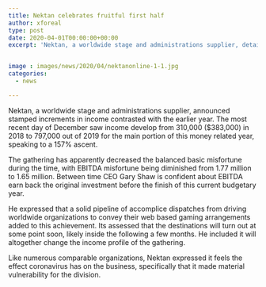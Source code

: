 ```yaml
---
title: Nektan celebrates fruitful first half
author: xforeal 
type: post
date: 2020-04-01T00:00:00+00:00
excerpt: 'Nektan, a worldwide stage and administrations supplier, detailed stamped increments in income contrasted with the past year '


image : images/news/2020/04/nektanonline-1-1.jpg
categories:
  - news

---
```

Nektan, a worldwide stage and administrations supplier, announced stamped increments in income contrasted with the earlier year. The most recent day of December saw income develop from 310,000 ($383,000) in 2018 to 797,000 out of 2019 for the main portion of this money related year, speaking to a 157&percnt; ascent. 

The gathering has apparently decreased the balanced basic misfortune during the time, with EBITDA misfortune being diminished from 1.77 million to 1.65 million. Between time CEO Gary Shaw is confident about EBITDA earn back the original investment before the finish of this current budgetary year. 

He expressed that a solid pipeline of accomplice dispatches from driving worldwide organizations to convey their web based gaming arrangements added to this achievement. Its assessed that the destinations will turn out at some point soon, likely inside the following a few months. He included it will altogether change the income profile of the gathering. 

Like numerous comparable organizations, Nektan expressed it feels the effect coronavirus has on the business, specifically that it made material vulnerability for the division.